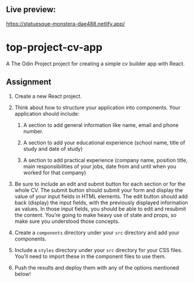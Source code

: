 ## Live preview: 
https://statuesque-monstera-dae488.netlify.app/

# top-project-cv-app
A The Odin Project project for creating a simple cv builder app with React.

## Assignment
1. Create a new React project.

1. Think about how to structure your application into components. Your application should include:

    1. A section to add general information like name, email and phone number.

    1. A section to add your educational experience (school name, title of study and date of study)

    1. A section to add practical experience (company name, position title, main responsibilities of your jobs, date from and until when you worked for that company)

1. Be sure to include an edit and submit button for each section or for the whole CV. The submit button should submit your form and display the value of your input fields in HTML elements. The edit button should add back (display) the input fields, with the previously displayed information as values. In those input fields, you should be able to edit and resubmit the content. You’re going to make heavy use of state and props, so make sure you understood those concepts.

1. Create a `components` directory under your `src` directory and add your components.

1. Include a `styles` directory under your `src` directory for your CSS files. You’ll need to import these in the component files to use them.

1. Push the results and deploy them with any of the options mentioned below!